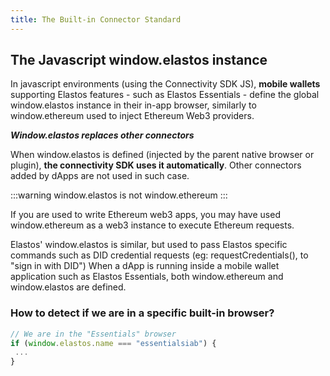 ```yaml
---
title: The Built-in Connector Standard
---
```


## The Javascript window.elastos instance

In javascript environments (using the Connectivity SDK JS), **mobile wallets** supporting Elastos features - such as Elastos Essentials - define the global window.elastos instance in their in-app browser, similarly to window.ethereum used to inject Ethereum Web3 providers.

**_Window.elastos replaces other connectors_**

When window.elastos is defined (injected by the parent native browser or plugin), **the connectivity SDK uses it automatically**. Other connectors added by dApps are not used in such case.

:::warning
window.elastos is not window.ethereum
:::

If you are used to write Ethereum web3 apps, you may have used window.ethereum as a web3 instance to execute Ethereum requests.

Elastos' window.elastos is similar, but used to pass Elastos specific commands such as DID credential requests (eg: requestCredentials(), to "sign in with DID")
When a dApp is running inside a mobile wallet application such as Elastos Essentials, both window.ethereum and window.elastos are defined.

### How to detect if we are in a specific built-in browser?

```js
// We are in the "Essentials" browser
if (window.elastos.name === "essentialsiab") {
 ...
}
```
